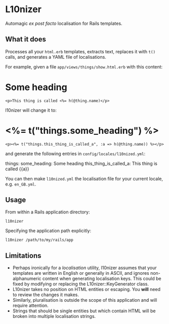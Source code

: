 L10nizer
========

Automagic _ex post facto_ localisation for Rails templates.

What it does
------------

Processes all your `html.erb` templates, extracts text, replaces it with `t()` calls, and generates a YAML file of localisations.

For example, given a file `app/views/things/show.html.erb` with this content:

  <div class="thing">
    <h1>Some heading</h1>

    <p>This thing is called <%= h(@thing.name)</p>
  </div>

l10nizer will change it to:

  <div class="thing">
    <h1><%= t("things.some_heading") %></h1>

    <p><%= t("things.this_thing_is_called_a", :a => h(@thing.name)) %></p>
  </div>

and generate the following entries in `config/locales/l10nized.yml`:

  things:
    some_heading: Some heading
    this_thing_is_called_a: This thing is called {{a}}

You can then make `l10nized.yml` the localisation file for your current locale, e.g. `en_GB.yml`.

Usage
-----

From within a Rails application directory:

    l10nizer

Specifying the application path explicitly:

    l10nizer /path/to/my/rails/app

Limitations
-----------

* Perhaps ironically for a _localisation_ utility, l10nizer assumes that your templates are written in English or generally in ASCII, and ignores non-alphanumeric content when generating localisation keys. This could be fixed by modifying or replacing the L10nizer::KeyGenerator class.
* L10nizer takes no position on HTML entities or escaping. You __will__ need to review the changes it makes.
* Similarly, pluralisation is outside the scope of this application and will require attention.
* Strings that should be single entities but which contain HTML will be broken into multiple localisation strings.
